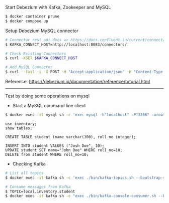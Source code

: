 Start Debezium with Kafka, Zookeeper and MySQL
```bash
$ docker container prune
$ docker compose up
```

Setup Debezium MySQL connector
```bash
# Connector rest api docs => https://docs.confluent.io/current/connect/references/restapi.html
$ KAFKA_CONNECT_HOST=http://localhost:8083/connectors/

# Check Existing Connectors
$ curl -XGET $KAFKA_CONNECT_HOST

# Add MySQL Connector
$ curl --fail -i -X POST -H "Accept:application/json" -H "Content-Type:application/json" $KAFKA_CONNECT_HOST -d @source-connect-mysql.json
```
Reference: https://debezium.io/documentation/reference/tutorial.html

----
Test by doing some operations on mysql
- Start a MySQL command line client
```bash
$ docker exec -it mysql sh -c 'exec mysql -h"localhost" -P"3306" -uroot -p"$MYSQL_ROOT_PASSWORD"'
```

```mysql
use inventory;
show tables;

CREATE TABLE student (name varchar(100), roll_no integer);

INSERT INTO student VALUES ("Josh Doe", 10);
UPDATE student SET name="John Doe" WHERE roll_no=10;
DELETE from student WHERE roll_no=10;
```
- Checking Kafka
```bash
# List all topics
$ docker exec -it kafka sh -c 'exec ./bin/kafka-topics.sh --bootstrap-server kafka:9092 --list'

# Consume messages from Kafka
$ TOPIC=local.inventory.student
$ docker exec -it kafka sh -c "exec ./bin/kafka-console-consumer.sh --bootstrap-server kafka:9092 --property print.key=true --from-beginning --topic $TOPIC"
```
